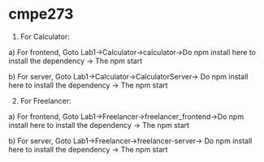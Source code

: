 # cmpe273

1) For Calculator:


a) For frontend, Goto Lab1->Calculator->calculator->Do npm install here to install the dependency -> The npm start

b) For server, Goto Lab1->Calculator->CalculatorServer-> Do npm install here to install the dependency -> The npm start

2) For Freelancer:

a) For frontend, Goto Lab1->Freelancer->freelancer_frontend->Do npm install here to install the dependency -> The npm start

b) For server, Goto Lab1->Freelancer->freelancer-server-> Do npm install here to install the dependency -> The npm start
